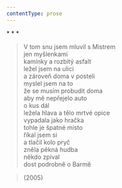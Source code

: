 ```yaml
---
contentType: prose
---
```


\* \* \*

> V tom snu jsem mluvil s Mistrem  
> jen myšlenkami  
> kamínky a rozbitý asfalt  
> ležel jsem na ulici  
> a zároveň doma v posteli  
> myslel jsem na to  
> že se musím probudit doma  
> aby mě nepřejelo auto  
> o kus dál  
> ležela hlava a tělo mrtvé opice  
> vypadala jako hračka  
> tohle je špatné místo  
> říkal jsem si  
> a tlačil kolo pryč  
> zněla pěkná hudba  
> někdo zpíval  
> dost podrobně o Barmě

> (2005)
